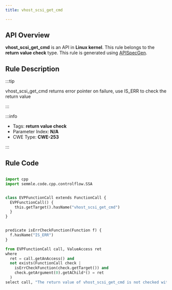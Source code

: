 ```yaml
---
title: vhost_scsi_get_cmd

---
```



## API Overview
**vhost_scsi_get_cmd** is an API in **Linux kernel**. This rule belongs to the **return value check** type. This rule is generated using [APISpecGen](../../tools/APISpecGen).
## Rule Description

:::tip

vhost_scsi_get_cmd returns error pointer on failure, use IS_ERR to check the return value

:::

:::info

- Tags: **return value check**
- Parameter Index: **N/A**
- CWE Type: **CWE-253**

:::

## Rule Code
```python

import cpp
import semmle.code.cpp.controlflow.SSA


class EVPFunctionCall extends FunctionCall {
  EVPFunctionCall() {
    this.getTarget().hasName("vhost_scsi_get_cmd")
  }
}


predicate isErrCheckFunction(Function f) {
  f.hasName("IS_ERR") 
}

from EVPFunctionCall call, ValueAccess ret
where
  ret = call.getAnAccess() and
  not exists(FunctionCall check |
    isErrCheckFunction(check.getTarget()) and
    check.getArgument(0).getAChild*() = ret
  )
select call, "The return value of vhost_scsi_get_cmd is not checked with IS_ERR."
    
```